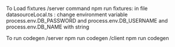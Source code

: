 To Load fixtures /server command npm run fixtures:
in file datasourceLocal.ts : change environment variable process.env.DB_PASSWORD and process.env.DB_USERNAME and process.env.DB_NAME with string

To run codegen
/server npm run codegen
/client npm run codegen
